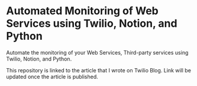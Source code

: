 # Automated Monitoring of Web Services using Twilio, Notion, and Python

Automate the monitoring of your Web Services, Third-party services using Twilio, Notion, and Python.

This repository is linked to the article that I wrote on Twilio Blog. Link will be updated once the article is published.
